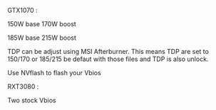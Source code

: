 GTX1070 :

150W base 170W boost

185W base 215W boost

TDP can be adjust using MSI Afterburner. This means TDP are set to 150/170 or 185/215 be defaut with those files and TDP is also unlock.

Use NVflash to flash your Vbios

RXT3080 :

Two stock Vbios
